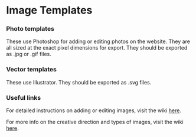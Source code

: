 # Image Templates
 

### Photo templates
These use Photoshop for adding or editing photos on the website. They are all sized at the exact pixel dimensions for export. They should be exported as .jpg or .gif files.

### Vector templates
These use Illustrator. They should be exported as .svg files. 

### Useful links
For detailed instructions on adding or editing images, visit the wiki [here](https://github.com/usds/website-v2/wiki/Images:-Adding-or-Editing).

For more info on the creative direction and types of images, visit the wiki [here](https://github.com/usds/website-v2/wiki/Images:-Creative-Direction-&-Types).

